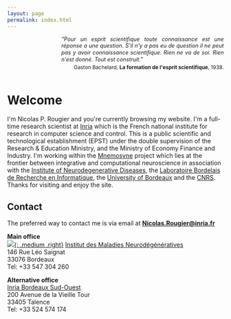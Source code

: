 ```yaml
---
layout: page
permalink: index.html
---
```


<div style="font-size:    90%;
            padding-left: 25%;
            line-height:  1.25em;
            font-style:   italic;
            text-align:   justify">
 “Pour un esprit scientifique toute connaissance est une réponse a une
  question. S'il n'y a pas eu de question il ne peut pas y avoir connaissance
  scientifique. Rien ne va de soi. Rien n'est donné. Tout est construit.”
</div>
<div style="text-align:  right;
            font-size:   85%;
            padding-bottom: 1em;
            padding-top: 0.25em;">
  Gaston Bachelard, <strong>La formation de l'esprit scientifique</strong>, 1938.
</div>

# Welcome

I'm Nicolas P. Rougier and you're currently browsing my website. I'm a
full-time research scientist at [Inria] which is the French national institute
for research in computer science and control. This is a public scientific and
technological establishment (EPST) under the double supervision of the Research
& Education Ministry, and the Ministry of Economy Finance and Industry. I'm
working within the [Mnemosyne] project which lies at the frontier between
integrative and computational neuroscience in association with the
[Institute of Neurodegenerative Diseases][IMN], the
[Laboratoire Bordelais de Recherche en Informatique][Labri], the
[University of Bordeaux][UoB] and the [CNRS]. Thanks for visiting and enjoy the
site.

## Contact

The preferred way to contact me is via email at
[**Nicolas.Rougier@inria.fr**](mailto:Nicolas.Rougier@inria.fr)


**Main office**  
[![]({{site.baseurl}}/images/ReScience-moto-500.png){: .medium .right}](http://rescience.github.io)
[Institut des Maladies Neurodégénératives][IMN]  
146 Rue Léo Saignat  
33076 Bordeaux  
Tel: +33 547 304 260

**Alternative office**  
[Inria Bordeaux Sud-Ouest][BSO]  
200 Avenue de la Vieille Tour  
33405 Talence  
Tel: +33 524 574 174  

[Inria]: http://www.inria.fr/en
[BSO]: http://www.inria.fr/en/centre/bordeaux
[IMN]: http://www.imn-bordeaux.org/en/
[UoB]: http://www.u-bordeaux.com
[CNRS]: http://www.cnrs.fr/index.php
[Labri]: https://www.labri.fr/
[Mnemosyne]: http://www.inria.fr/en/teams/mnemosyne
